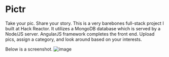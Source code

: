 # Pictr
Take your pic. Share your story. 
This is a very barebones full-stack project I built at Hack Reactor. It utilizes a MongoDB database which is served by a Node/JS server. AngularJS framework completes the front end. Upload pics, assign a category, and look around based on your interests. 

Below is a screenshot. 
![image](http://i.imgur.com/0HFSA7s.jpg)

